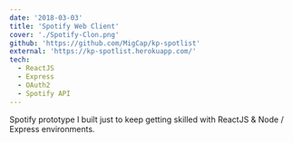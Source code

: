 ```yaml
---
date: '2018-03-03'
title: 'Spotify Web Client'
cover: './Spotify-Clon.png'
github: 'https://github.com/MigCap/kp-spotlist'
external: 'https://kp-spotlist.herokuapp.com/'
tech:
  - ReactJS
  - Express
  - OAuth2
  - Spotify API
---
```


Spotify prototype I built just to keep getting skilled with ReactJS & Node / Express environments.
